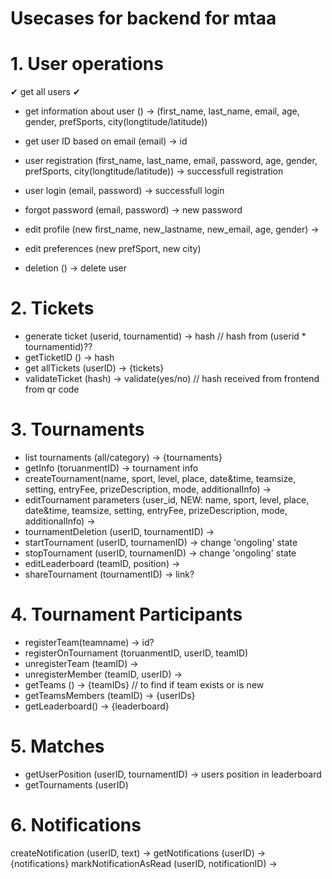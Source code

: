 # Usecases for backend for mtaa

# 1. User operations
✔ get all users ✔
- get information about user () -> (first_name, last_name, email, age, gender, prefSports, city(longtitude/latitude))
- get user ID based on email (email) -> id

- user registration (first_name, last_name, email, password, age, gender, prefSports, city(longtitude/latitude)) -> successfull registration
- user login (email, password) -> successfull login
- forgot password (email, password) -> new password
- edit profile (new first_name, new_lastname, new_email, age, gender) ->
- edit preferences (new prefSport, new city) 
- deletion () -> delete user

# 2. Tickets
- generate ticket (userid, tournamentid) -> hash // hash from (userid * tournamentid)??
- getTicketID () -> hash
- get allTickets (userID) -> {tickets}
- validateTicket (hash) -> validate(yes/no) // hash received from frontend from qr code

# 3. Tournaments 
- list tournaments (all/category) -> {tournaments}
- getInfo (toruanmentID) -> tournament info
- createTournament(name, sport, level, place, date&time, teamsize, setting, entryFee, prizeDescription, mode, additionalInfo) -> 
- editTournament parameters (user_id, NEW: name, sport, level, place, date&time, teamsize, setting, entryFee, prizeDescription, mode, additionalInfo) ->
- tournamentDeletion (userID, tournamentID) ->
- startTournament (userID, tournamenID) -> change 'ongoling' state
- stopTournament (userID, tournamenID) -> change 'ongoling' state
- editLeaderboard (teamID, position) ->
- shareTournament (tournamentID) -> link?

# 4. Tournament Participants
- registerTeam(teamname) -> id?
- registerOnTournament (toruanmentID, userID, teamID)
- unregisterTeam (teamID)  ->
- unregisterMember (teamID, userID) ->
- getTeams () -> {teamIDs} // to find if team exists or is new
- getTeamsMembers (teamID) -> {userIDs}
- getLeaderboard() -> {leaderboard}

# 5. Matches
- getUserPosition (userID, tournamentID) -> users position in leaderboard
- getTournaments (userID)

# 6. Notifications
createNotification (userID, text) ->
getNotifications (userID) -> {notifications}
markNotificationAsRead (userID, notificationID) ->